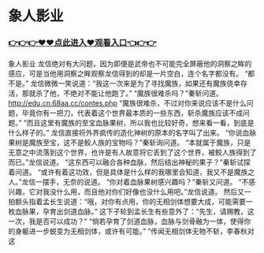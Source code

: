 # 象人影业

### <a href="https://github.com/xinfue/dunp/issues/2">👉👉👉♥♥点此进入♥观看入口👈👉👉</a>

象人影业
 龙信绝对有大问题，因为即便是武帝也不可能完全屏蔽他的洞察之眸的感应，可是当他用洞察之眸观察龙信得到的却是一片空白，连个名字都没有。
    “都不是。”
    龙信微微一笑说道：“我这一次来是为了寻找魔族，如果还有魔族侥幸存活，那就杀了他，不绝对不能让他跑了。”
    “魔族很难杀吗？”秦斩问道。
    http://edu.cn.68aa.cc/contes.php
    “魔族很难杀，不过对你来说应该不是什么问题，毕竟你有一把刀，代表着这个世界最本质的一些东西，斩杀魔族应该不成问题。”
    “而且这里有魔族的至宝血脉果树，所以我也比较好奇，想来看一看，到底是什么样子的。”
    龙信直接将外界疯传的造化神树的原本的名字叫了出来。
    “你说血脉果树是魔族至宝，这不是鲛人族的宝物吗？”秦斩询问道。
    “本就属于魔族，只是无意之中流落到这个世界，也许是有人故意将它丢到了这个世界，被鲛人族得到了而已。”龙信说道。
    “这东西可以融合各种血脉，然后结出神秘的果子？”秦斩试探着问道。
    “或许有着这功效，但是具体是什么样的我哪里会知道，我又不是魔族之人。”龙信一摆手，无奈的说道。
    “你对着血脉果树感兴趣吗？”秦斩又问道。
    “不感兴趣，它对我没什么用，而且他对你们好像也没什么用吧。”龙信说道。
    然后又一拍额头指着孟长生说道：“哦，对你有点用，你的无相剑体想要大成，可能需要一枚血脉果，孕育出剑道血脉。”
    这下子轮到孟长生有些意外了：“先生，请赐教，这一次，我是否可以成功？”
    “倘若孕育了剑道血脉，血脉与剑骨融为一体，使得你的身躯进一步蜕变为无相剑体，或许有可能。”
    “传闻无相剑体无物不斩，李春秋对这
